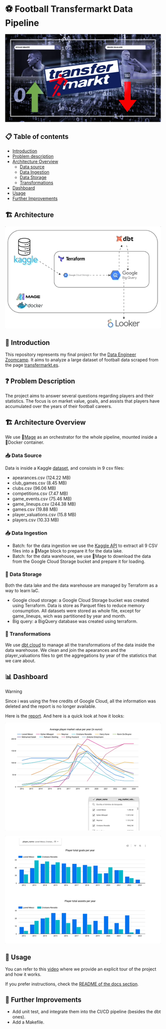 # ⚽ Football Transfermarkt Data Pipeline

![](docs/images/transfermarkt-logo.jpeg)



## 📋 Table of contents
- [Introduction](#📖-introduction)
- [Problem description](#❓-problem-description)
- [Architecture Overview](#🏗️-architecture-overview)
    - [Data source](#📥-data-source)
    - [Data Ingestion](#📥-data-ingestion)
    - [Data Storage](#💾-data-storage)
    - [Transformations](#🔄-transformations)
- [Dashboard](#📊-dashboard)
- [Usage](#🔧-usage)
- [Further Improvements](#🚀-further-improvements)

## 🏗️ Architecture

![](docs/images/giphy.gif)

## 📖 Introduction

This repository represents my final project for the [Data Engineer Zoomcamp](https://github.com/DataTalksClub/data-engineering-zoomcamp). It aims to analyze a large dataset of football data scraped from the page [transfermarkt.es](https://www.transfermarkt.es/). 

## ❓ Problem Description

The project aims to answer several questions regarding players and their statistics. The focus is on market value, goals, and assists that players have accumulated over the years of their football careers.

## 🏗️ Architecture Overview

We use 🧙[Mage](https://www.mage.ai/) as an orchestrator for the whole pipeline, mounted inside a 🐳Docker container.

### 📥 Data Source

Data is inside a Kaggle [dataset](https://www.kaggle.com/datasets/davidcariboo/player-scores), and consists in 9 csv files:

- apearances.csv (124.22 MB)
- club_games.csv (8.45 MB)
- clubs.csv (96.06 MB)
- competitions.csv (7.47 MB)
- game_events.csv (75.46 MB)
- game_lineups.csv (244.38 MB)
- games.csv (19.88 MB)
- player_valuations.csv (15.8 MB) 
- players.csv (10.33 MB)

### 📥 Data Ingestion

- Batch: for the data ingestion we use the [Kaggle API](https://github.com/Kaggle/kaggle-api) to extract all 9 CSV files into a 🧙Mage block to prepare it for the data lake.
- Batch: for the data warehouse, we use 🧙Mage to download the data from the Google Cloud Storage bucket and prepare it for loading.

### 💾 Data Storage

Both the data lake and the data warehouse are managed by Terraform as a way to learn IaC.

- Google cloud storage: a Google Cloud Storage bucket was created using Terraform. Data is store as Parquet files to reduce memory consumption. All datasets were stored as whole file, except for game_lineups, wich was partitioned by year and month.
- Big query: a BigQuery database was created using terraform.

### 🔄 Transformations

We use [dbt cloud](https://www.getdbt.com/product/dbt-cloud) to manage all the transformations of the data inside the data warehouse. We clean and join the apearances and the player_valuations files to get the aggregations by year of the statistics that we care about.

## 📊 Dashboard

> [!WARNING]  
> Since i was using the free credits of Google Cloud, all the information was deleted and the report is no longer available.

Here is the [report](https://lookerstudio.google.com/reporting/affeeeed-5583-4da6-988a-06170c6d15cf). And here is a quick look at how it looks:

![](docs/images/looker1.gif)

![](docs/images/looker2.gif)


## 🔧 Usage 

You can refer to this [video]() where we provide an explicit tour of the project and how it works. 

If you prefer instructions, check the [README of the docs section](docs/README.md). 

## 🚀 Further Improvements

- Add unit test, and integrate them into the CI/CD pipeline (besides the dbt ones).
- Add a Makefile.